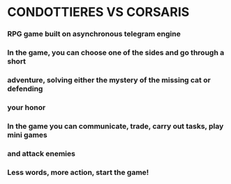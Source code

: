 # CONDOTTIERES VS CORSARIS

### RPG game built on asynchronous telegram engine

### In the game, you can choose one of the sides and go through a short
### adventure, solving either the mystery of the missing cat or defending
### your honor

### In the game you can communicate, trade, carry out tasks, play mini games
### and attack enemies
### Less words, more action, start the game!
